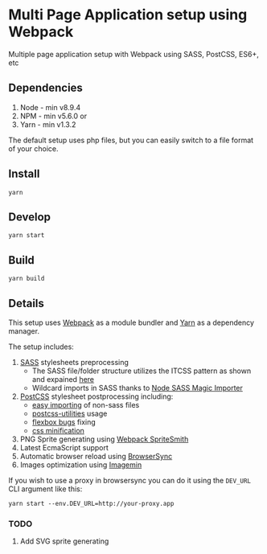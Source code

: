 # Multi Page Application setup using Webpack

Multiple page application setup with Webpack using SASS, PostCSS, ES6+, etc

## Dependencies

1. Node - min v8.9.4
2. NPM - min v5.6.0
   or
3. Yarn - min v1.3.2

The default setup uses php files, but you can easily switch to a file format of your choice.

## Install

`yarn`

## Develop

`yarn start`

## Build

`yarn build`

## Details

This setup uses [Webpack](https://webpack.js.org/) as a module bundler and [Yarn](https://yarnpkg.com/en/) as a dependency manager.

The setup includes:

1. [SASS](http://sass-lang.com/) stylesheets preprocessing
    * The SASS file/folder structure utilizes the ITCSS pattern as shown and expained [here](https://www.xfive.co/blog/itcss-scalable-maintainable-css-architecture/)
    * Wildcard imports in SASS thanks to [Node SASS Magic Importer](https://github.com/maoberlehner/node-sass-magic-importer)
2. [PostCSS](https://github.com/postcss/postcss) stylesheet postprocessing including:
    * [easy importing](https://github.com/TrySound/postcss-easy-import) of non-sass files
    * [postcss-utilities](https://github.com/ismamz/postcss-utilities) usage
    * [flexbox bugs](https://github.com/luisrudge/postcss-flexbugs-fixes) fixing
    * [css minification](http://cssnano.co/)
3. PNG Sprite generating using [Webpack SpriteSmith](https://github.com/mixtur/webpack-spritesmith)
4. Latest EcmaScript support
5. Automatic browser reload using [BrowserSync](https://browsersync.io/)
6. Images optimization using [Imagemin](https://github.com/Klathmon/imagemin-webpack-plugin)

If you wish to use a proxy in browsersync you can do it using the `DEV_URL` CLI argument like this:

```
yarn start --env.DEV_URL=http://your-proxy.app
```

### TODO

1. Add SVG sprite generating
